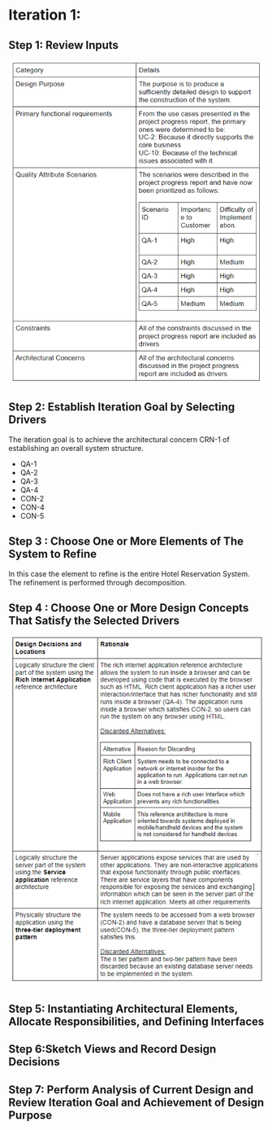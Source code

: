 # **Iteration 1:**

## **Step 1: Review Inputs**
![This is an image](https://github.com/TanujPatel/SoftDesign_Project/blob/main/Iteration%201/Tables/Step1Table.PNG?raw=true)

## **Step 2: Establish Iteration Goal by Selecting Drivers**
The iteration goal is to achieve the architectural concern CRN-1 of establishing an overall system structure.
- QA-1
- QA-2
- QA-3
- QA-4
- CON-2
- CON-4
- CON-5

## **Step 3 : Choose One or More Elements of The System to Refine**
In this case the element to refine is the entire Hotel Reservation System. The refinement is performed through decomposition.

## **Step 4 : Choose One or More Design Concepts That Satisfy the Selected Drivers**
![This is an image](https://github.com/TanujPatel/SoftDesign_Project/blob/main/Iteration%201/Tables/Step4Table.PNG?raw=true)

## **Step 5: Instantiating Architectural Elements, Allocate Responsibilities, and Defining  Interfaces**

## **Step 6:Sketch Views and Record Design Decisions**

## **Step 7: Perform Analysis of Current Design and Review Iteration Goal and Achievement of Design Purpose**
